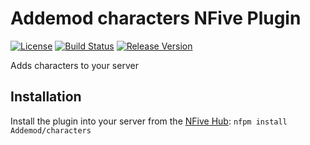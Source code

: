 # Addemod characters NFive Plugin
[![License](https://img.shields.io/github/license/Addemod/characters.svg)](LICENSE)
[![Build Status](https://img.shields.io/appveyor/ci/Addemod/characters/master.svg)](https://ci.appveyor.com/project/Addemod/characters)
[![Release Version](https://img.shields.io/github/release/Addemod/characters/all.svg)](https://github.com/Addemod/characters/releases)

Adds characters to your server

## Installation
Install the plugin into your server from the [NFive Hub](https://hub.nfive.io/Addemod/characters): `nfpm install Addemod/characters`
